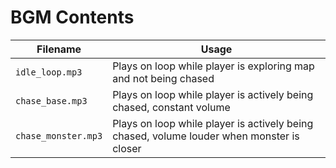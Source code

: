 # BGM Contents

| Filename | Usage   |
| -------- | ------- |
| `idle_loop.mp3`  | Plays on loop while player is exploring map and not being chased   |
| `chase_base.mp3` | Plays on loop while player is actively being chased, constant volume     |
| `chase_monster.mp3` | Plays on loop while player is actively being chased, volume louder when monster is closer    |

